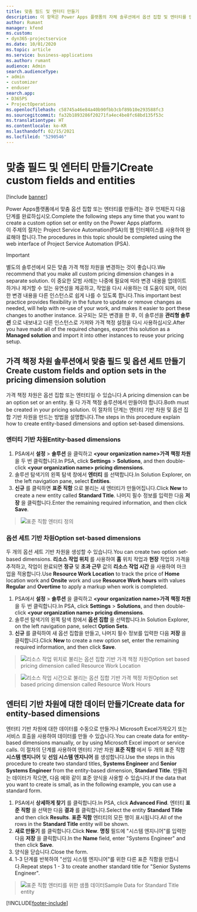 ```yaml
---
title: 맞춤 필드 및 엔터티 만들기
description: 이 항목은 Power Apps 플랫폼의 자체 솔루션에서 옵션 집합 및 엔터티를 만드는 방법을 설명합니다.
author: Rumant
manager: kfend
ms.custom:
- dyn365-projectservice
ms.date: 10/01/2020
ms.topic: article
ms.service: business-applications
ms.author: rumant
audience: Admin
search.audienceType:
- admin
- customizer
- enduser
search.app:
- D365PS
- ProjectOperations
ms.openlocfilehash: c58745a46e84a40b90fbb3cbf89b10e293588fc3
ms.sourcegitcommit: fa32b1893286f20271fa4ec4be8fc68bd135f53c
ms.translationtype: HT
ms.contentlocale: ko-KR
ms.lasthandoff: 02/15/2021
ms.locfileid: "5290546"
---
```

# <a name="create-custom-fields-and-entities"></a><span data-ttu-id="986b0-103">맞춤 필드 및 엔터티 만들기</span><span class="sxs-lookup"><span data-stu-id="986b0-103">Create custom fields and entities</span></span> 

[!include [banner](../includes/psa-now-project-operations.md)]

<span data-ttu-id="986b0-104">Power Apps플랫폼에서 맞춤 옵션 집합 또는 엔터티를 만들려는 경우 언제든지 다음 단계를 완료하십시오.</span><span class="sxs-lookup"><span data-stu-id="986b0-104">Complete the following steps any time that you want to create a custom option set or entity on the Power Apps platform.</span></span>  
<span data-ttu-id="986b0-105">이 주제의 절차는 Project Service Automation(PSA)의 웹 인터페이스를 사용하여 완료해야 합니다.</span><span class="sxs-lookup"><span data-stu-id="986b0-105">The procedures in this topic should be completed using the web interface of Project Service Automation (PSA).</span></span>

> [!IMPORTANT]
> <span data-ttu-id="986b0-106">별도의 솔루션에서 모든 맞춤 가격 책정 차원을 변경하는 것이 좋습니다.</span><span class="sxs-lookup"><span data-stu-id="986b0-106">We recommend that you make all custom pricing dimension changes in a separate solution.</span></span> <span data-ttu-id="986b0-107">이 중요한 모범 사례는 나중에 필요에 따라 변경 내용을 업데이트하거나 제거할 수 있는 유연성을 제공하고, 작업을 다시 사용하는 데 도움이 되며, 이러한 변경 내용을 다른 인스턴스로 쉽게 나를 수 있도록 합니다.</span><span class="sxs-lookup"><span data-stu-id="986b0-107">This important best practice provides flexibility in the future to update or remove changes as needed, will help with re-use of your work, and makes it easier to port these changes to another instance.</span></span> <span data-ttu-id="986b0-108">요구되는 모든 변경을 한 후, 이 솔루션을 **관리형 솔루션** 으로 내보내고 다른 인스턴스로 가져와 가격 책정 설정을 다시 사용하십시오.</span><span class="sxs-lookup"><span data-stu-id="986b0-108">After you have made all of the required changes, export this solution as a **Managed solution** and import it into other instances to reuse your pricing setup.</span></span>

  
## <a name="create-custom-fields-and-option-sets-in-the-pricing-dimension-solution"></a><span data-ttu-id="986b0-109">가격 책정 차원 솔루션에서 맞춤 필드 및 옵션 세트 만들기</span><span class="sxs-lookup"><span data-stu-id="986b0-109">Create custom fields and option sets in the pricing dimension solution</span></span>

<span data-ttu-id="986b0-110">가격 책정 차원은 옵션 집합 또는 엔터티일 수 있습니다.</span><span class="sxs-lookup"><span data-stu-id="986b0-110">A pricing dimension can be an option set or an entity.</span></span> <span data-ttu-id="986b0-111">둘 다 가격 책정 솔루션에서 만들어야 합니다.</span><span class="sxs-lookup"><span data-stu-id="986b0-111">Both must be created in your pricing solution.</span></span> <span data-ttu-id="986b0-112">이 절차의 단계는 엔터티 기반 차원 및 옵션 집합 기반 차원을 만드는 방법을 설명합니다.</span><span class="sxs-lookup"><span data-stu-id="986b0-112">The steps in this procedure explain how to create entity-based dimensions and option set-based dimensions.</span></span>

### <a name="entity-based-dimensions"></a><span data-ttu-id="986b0-113">엔터티 기반 차원</span><span class="sxs-lookup"><span data-stu-id="986b0-113">Entity-based dimensions</span></span>

1. <span data-ttu-id="986b0-114">PSA에서 **설정** > **솔루션** 을 클릭하고 **\<your organization name>가격 책정 차원** 을 두 번 클릭합니다.</span><span class="sxs-lookup"><span data-stu-id="986b0-114">In PSA, click **Settings** > **Solutions**, and then double-click **\<your organization name> pricing dimensions**.</span></span>
2. <span data-ttu-id="986b0-115">솔루션 탐색기의 왼쪽 탐색 창에서 **엔터티** 를 선택합니다.</span><span class="sxs-lookup"><span data-stu-id="986b0-115">In Solution Explorer, on the left navigation pane, select **Entities**.</span></span>
3. <span data-ttu-id="986b0-116">**신규** 를 클릭하면 **표준 직함** 으로 불리는 새 엔터티가 만들어집니다.</span><span class="sxs-lookup"><span data-stu-id="986b0-116">Click **New** to create a new entity called **Standard Title**.</span></span> <span data-ttu-id="986b0-117">나머지 필수 정보를 입력한 다음 **저장** 을 클릭합니다.</span><span class="sxs-lookup"><span data-stu-id="986b0-117">Enter the remaining required information, and then click **Save**.</span></span>

> ![표준 직함 엔터티 정의](media/Standard-Title-entity-definition.png)


### <a name="option-set-based-dimensions"></a><span data-ttu-id="986b0-119">옵션 세트 기반 차원</span><span class="sxs-lookup"><span data-stu-id="986b0-119">Option set-based dimensions</span></span> 
<span data-ttu-id="986b0-120">두 개의 옵션 세트 기반 차원을 생성할 수 있습니다.</span><span class="sxs-lookup"><span data-stu-id="986b0-120">You can create two option set-based dimensions.</span></span> <span data-ttu-id="986b0-121">**리소스 작업 위치** 를 사용하여 **홈** 위치 작업과 **현장** 작업의 가격을 추적하고, 작업이 완료되면 **정규** 및 **초과 근무** 값의 **리소스 작업 시간** 을 사용하여 마크업을 적용합니다.</span><span class="sxs-lookup"><span data-stu-id="986b0-121">Use **Resource Work Location** to track the price of **Home** location work and **Onsite** work and use **Resource Work hours** with values **Regular** and **Overtime** to apply a markup when work is completed.</span></span>


1. <span data-ttu-id="986b0-122">PSA에서 **설정** > **솔루션** 을 클릭하고 **\<your organization name>가격 책정 차원** 을 두 번 클릭합니다.</span><span class="sxs-lookup"><span data-stu-id="986b0-122">In PSA, click **Settings** > **Solutions**, and then double-click  **\<your organization name> pricing dimensions**.</span></span> 
2. <span data-ttu-id="986b0-123">솔루션 탐색기의 왼쪽 탐색 창에서 **옵션 집합** 을 선택합니다.</span><span class="sxs-lookup"><span data-stu-id="986b0-123">In Solution Explorer, on the left navigation pane, select  **Option Sets**.</span></span> 
3. <span data-ttu-id="986b0-124">**신규** 를 클릭하여 새 옵션 집합을 만들고, 나머지 필수 정보를 입력한 다음 **저장** 을 클릭합니다.</span><span class="sxs-lookup"><span data-stu-id="986b0-124">Click **New** to create a new option set, enter the remaining required information, and then click **Save**.</span></span>

> ![<span data-ttu-id="986b0-125">리소스 작업 위치로 불리는 옵션 집합 기반 가격 책정 차원</span><span class="sxs-lookup"><span data-stu-id="986b0-125">Option set based pricing dimension called Resource Work Location</span></span> ](media/Option-set-PD-called-Resource-Work-Location.png)

> ![<span data-ttu-id="986b0-126">리소스 작업 시간으로 불리는 옵션 집합 기반 가격 책정 차원</span><span class="sxs-lookup"><span data-stu-id="986b0-126">Option set based pricing dimension called Resource Work Hours</span></span> ](media/Option-set-PD-called-Resource-Work-Hours.PNG)


## <a name="create-data-for-entity-based-dimensions"></a><span data-ttu-id="986b0-127">엔터티 기반 차원에 대한 데이터 만들기</span><span class="sxs-lookup"><span data-stu-id="986b0-127">Create data for entity-based dimensions</span></span>

<span data-ttu-id="986b0-128">엔터티 기반 차원에 대한 데이터를 수동으로 만들거나 Microsoft Excel가져오기 또는 서비스 호출을 사용하여 데이터를 만들 수 있습니다.</span><span class="sxs-lookup"><span data-stu-id="986b0-128">You can create data for entity-based dimensions manually, or by using Microsoft Excel import or service calls.</span></span> <span data-ttu-id="986b0-129">이 절차의 단계를 사용하여 엔터티 기반 차원 **표준 직함** 에서 두 개의 표준 직함 **시스템 엔지니어** 및 **선임 시스템 엔지니어** 를 생성합니다.</span><span class="sxs-lookup"><span data-stu-id="986b0-129">Use the steps in this procedure to create two standard titles, **Systems Engineer** and **Senior Systems Engineer** from the entity-based dimension, **Standard Title**.</span></span> <span data-ttu-id="986b0-130">만들려는 데이터가 작으면, 다음 예와 같이 표준 양식을 사용할 수 있습니다.</span><span class="sxs-lookup"><span data-stu-id="986b0-130">If the data that you want to create is small, as in the following example, you can use a standard form.</span></span>

1. <span data-ttu-id="986b0-131">PSA에서 **상세하게 찾기** 를 클릭합니다.</span><span class="sxs-lookup"><span data-stu-id="986b0-131">In PSA, click **Advanced Find**.</span></span> <span data-ttu-id="986b0-132">엔터티 **표준 직함** 을 선택한 다음 **결과** 를 클릭합니다.</span><span class="sxs-lookup"><span data-stu-id="986b0-132">Select the entity **Standard Title** and then click **Results**.</span></span> <span data-ttu-id="986b0-133">**표준 직함** 엔터티의 모든 행이 표시됩니다.</span><span class="sxs-lookup"><span data-stu-id="986b0-133">All of the rows in the **Standard Title** entity will be shown.</span></span>
2. <span data-ttu-id="986b0-134">**새로 만들기** 를 클릭합니다.</span><span class="sxs-lookup"><span data-stu-id="986b0-134">Click **New**.</span></span> <span data-ttu-id="986b0-135">**명칭** 필드에 "시스템 엔지니어"를 입력한 다음 **저장** 을 클릭합니다.</span><span class="sxs-lookup"><span data-stu-id="986b0-135">In the **Name** field, enter "Systems Engineer" and then click **Save**.</span></span>
3. <span data-ttu-id="986b0-136">양식을 닫습니다.</span><span class="sxs-lookup"><span data-stu-id="986b0-136">Close the form.</span></span> 
4. <span data-ttu-id="986b0-137">1-3 단계를 반복하여 "선임 시스템 엔지니어"를 위한 다른 표준 직함을 만듭니다.</span><span class="sxs-lookup"><span data-stu-id="986b0-137">Repeat steps 1 - 3 to create another standard title for "Senior Systems Engineer".</span></span>

> ![<span data-ttu-id="986b0-138">표준 직함 엔터티를 위한 샘플 데이터</span><span class="sxs-lookup"><span data-stu-id="986b0-138">Sample Data for Standard Title entity</span></span> ](media/ST-data.png)




[!INCLUDE[footer-include](../includes/footer-banner.md)]